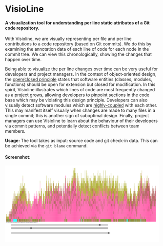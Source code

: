 # VisioLine

#### A visualization tool for understanding per line static attributes of a Git code repository.

With Visioline, we are visually representing per file and per line contributions to a code repository (based on Git commits). We do this by examining the annotation data of each line of code for each node in the commit tree. We can view this chronologically, showing the changes that happen over time. 

Being able to visualize the per line changes over time can be very useful for developers and project managers. In the context of object-oriented design, the [open/closed principle](https://en.wikipedia.org/wiki/Open/closed_principle) states that software entities (classes, modules, functions) should be open for extension but closed for modification. In this spirit, Visioline illustrates which lines of code are most frequently changed as a project grows, allowing developers to pinpoint sections in the code base which may be violating this design principle. Developers can also visually detect software modules which are [highly-coupled](https://en.wikipedia.org/wiki/Coupling_(computer_programming)) with each other. This may manifest itself visually when changes are made to many files in a single commit; this is another sign of suboptimal design. Finally, project managers can use Visioline to learn about the behaviour of their developers via commit patterns, and potentially detect conflicts between team members. 

**Usage:** The tool takes as input: source code and git check-in data. This can be achieved via the ```git blame``` command. 

#### Screenshot:

![Alt text](images/file2.png)





